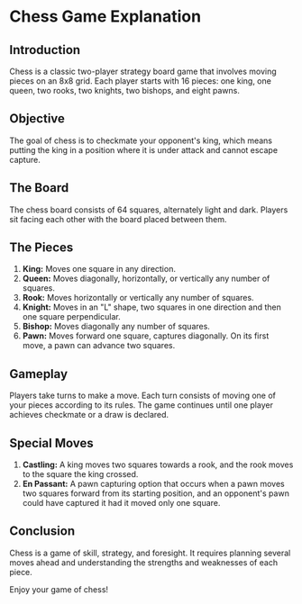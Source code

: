 # Chess Game Explanation

## Introduction
Chess is a classic two-player strategy board game that involves moving pieces on an 8x8 grid. Each player starts with 16 pieces: one king, one queen, two rooks, two knights, two bishops, and eight pawns.

## Objective
The goal of chess is to checkmate your opponent's king, which means putting the king in a position where it is under attack and cannot escape capture.

## The Board

The chess board consists of 64 squares, alternately light and dark. Players sit facing each other with the board placed between them.

## The Pieces
1. **King:** Moves one square in any direction.
2. **Queen:** Moves diagonally, horizontally, or vertically any number of squares.
3. **Rook:** Moves horizontally or vertically any number of squares.
4. **Knight:** Moves in an "L" shape, two squares in one direction and then one square perpendicular.
5. **Bishop:** Moves diagonally any number of squares.
6. **Pawn:** Moves forward one square, captures diagonally. On its first move, a pawn can advance two squares.


## Gameplay
Players take turns to make a move. Each turn consists of moving one of your pieces according to its rules. The game continues until one player achieves checkmate or a draw is declared.

## Special Moves
1. **Castling:** A king moves two squares towards a rook, and the rook moves to the square the king crossed.
2. **En Passant:** A pawn capturing option that occurs when a pawn moves two squares forward from its starting position, and an opponent's pawn could have captured it had it moved only one square.

## Conclusion
Chess is a game of skill, strategy, and foresight. It requires planning several moves ahead and understanding the strengths and weaknesses of each piece.

Enjoy your game of chess!
